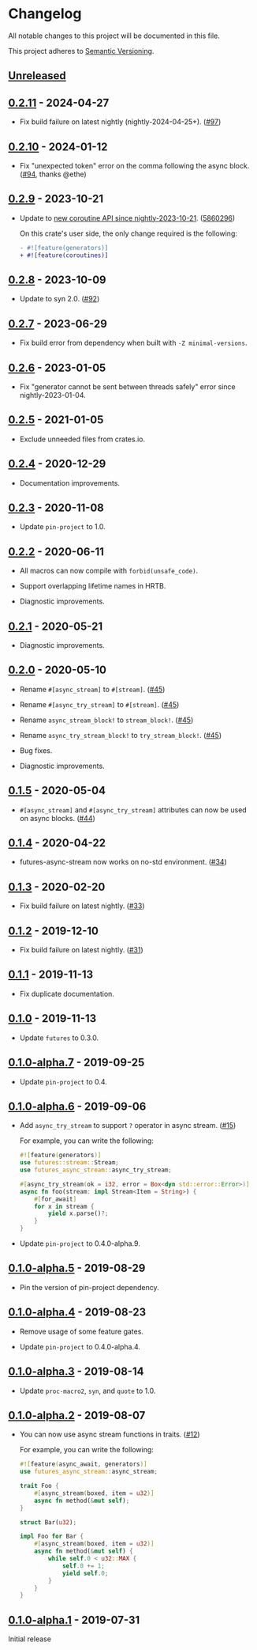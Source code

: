 # Changelog

All notable changes to this project will be documented in this file.

This project adheres to [Semantic Versioning](https://semver.org).

<!--
Note: In this file, do not use the hard wrap in the middle of a sentence for compatibility with GitHub comment style markdown rendering.
-->

## [Unreleased]

## [0.2.11] - 2024-04-27

- Fix build failure on latest nightly (nightly-2024-04-25+). ([#97](https://github.com/taiki-e/futures-async-stream/issues/97))

## [0.2.10] - 2024-01-12

- Fix "unexpected token" error on the comma following the async block. ([#94](https://github.com/taiki-e/futures-async-stream/pull/94), thanks @ethe)

## [0.2.9] - 2023-10-21

- Update to [new coroutine API since nightly-2023-10-21](https://github.com/rust-lang/rust/pull/116958). ([5860296](https://github.com/taiki-e/futures-async-stream/commit/5860296c2b0252d389dd5646f05febc524caddb5))

  On this crate's user side, the only change required is the following:

  ```diff
  - #![feature(generators)]
  + #![feature(coroutines)]
  ```

## [0.2.8] - 2023-10-09

- Update to syn 2.0. ([#92](https://github.com/taiki-e/futures-async-stream/pull/92))

## [0.2.7] - 2023-06-29

- Fix build error from dependency when built with `-Z minimal-versions`.

## [0.2.6] - 2023-01-05

- Fix "generator cannot be sent between threads safely" error since nightly-2023-01-04.

## [0.2.5] - 2021-01-05

- Exclude unneeded files from crates.io.

## [0.2.4] - 2020-12-29

- Documentation improvements.

## [0.2.3] - 2020-11-08

- Update `pin-project` to 1.0.

## [0.2.2] - 2020-06-11

- All macros can now compile with `forbid(unsafe_code)`.

- Support overlapping lifetime names in HRTB.

- Diagnostic improvements.

## [0.2.1] - 2020-05-21

- Diagnostic improvements.

## [0.2.0] - 2020-05-10

- Rename `#[async_stream]` to `#[stream]`. ([#45](https://github.com/taiki-e/futures-async-stream/pull/45))

- Rename `#[async_try_stream]` to `#[stream]`. ([#45](https://github.com/taiki-e/futures-async-stream/pull/45))

- Rename `async_stream_block!` to `stream_block!`. ([#45](https://github.com/taiki-e/futures-async-stream/pull/45))

- Rename `async_try_stream_block!` to `try_stream_block!`. ([#45](https://github.com/taiki-e/futures-async-stream/pull/45))

- Bug fixes.

- Diagnostic improvements.

## [0.1.5] - 2020-05-04

- `#[async_stream]` and `#[async_try_stream]` attributes can now be used on async blocks. ([#44](https://github.com/taiki-e/futures-async-stream/pull/44))

## [0.1.4] - 2020-04-22

- futures-async-stream now works on no-std environment. ([#34](https://github.com/taiki-e/futures-async-stream/pull/34))

## [0.1.3] - 2020-02-20

- Fix build failure on latest nightly. ([#33](https://github.com/taiki-e/futures-async-stream/pull/33))

## [0.1.2] - 2019-12-10

- Fix build failure on latest nightly. ([#31](https://github.com/taiki-e/futures-async-stream/pull/31))

## [0.1.1] - 2019-11-13

- Fix duplicate documentation.

## [0.1.0] - 2019-11-13

- Update `futures` to 0.3.0.

## [0.1.0-alpha.7] - 2019-09-25

- Update `pin-project` to 0.4.

## [0.1.0-alpha.6] - 2019-09-06

- Add `async_try_stream` to support `?` operator in async stream. ([#15](https://github.com/taiki-e/futures-async-stream/pull/15))

  For example, you can write the following:

  ```rust
  #![feature(generators)]
  use futures::stream::Stream;
  use futures_async_stream::async_try_stream;

  #[async_try_stream(ok = i32, error = Box<dyn std::error::Error>)]
  async fn foo(stream: impl Stream<Item = String>) {
      #[for_await]
      for x in stream {
          yield x.parse()?;
      }
  }
  ```

- Update `pin-project` to 0.4.0-alpha.9.

## [0.1.0-alpha.5] - 2019-08-29

- Pin the version of pin-project dependency.

## [0.1.0-alpha.4] - 2019-08-23

- Remove usage of some feature gates.

- Update `pin-project` to 0.4.0-alpha.4.

## [0.1.0-alpha.3] - 2019-08-14

- Update `proc-macro2`, `syn`, and `quote` to 1.0.

## [0.1.0-alpha.2] - 2019-08-07

- You can now use async stream functions in traits. ([#12](https://github.com/taiki-e/futures-async-stream/pull/12))

  For example, you can write the following:

  ```rust
  #![feature(async_await, generators)]
  use futures_async_stream::async_stream;

  trait Foo {
      #[async_stream(boxed, item = u32)]
      async fn method(&mut self);
  }

  struct Bar(u32);

  impl Foo for Bar {
      #[async_stream(boxed, item = u32)]
      async fn method(&mut self) {
          while self.0 < u32::MAX {
              self.0 += 1;
              yield self.0;
          }
      }
  }
  ```

## [0.1.0-alpha.1] - 2019-07-31

Initial release

[Unreleased]: https://github.com/taiki-e/futures-async-stream/compare/v0.2.11...HEAD
[0.2.11]: https://github.com/taiki-e/futures-async-stream/compare/v0.2.10...v0.2.11
[0.2.10]: https://github.com/taiki-e/futures-async-stream/compare/v0.2.9...v0.2.10
[0.2.9]: https://github.com/taiki-e/futures-async-stream/compare/v0.2.8...v0.2.9
[0.2.8]: https://github.com/taiki-e/futures-async-stream/compare/v0.2.7...v0.2.8
[0.2.7]: https://github.com/taiki-e/futures-async-stream/compare/v0.2.6...v0.2.7
[0.2.6]: https://github.com/taiki-e/futures-async-stream/compare/v0.2.5...v0.2.6
[0.2.5]: https://github.com/taiki-e/futures-async-stream/compare/v0.2.4...v0.2.5
[0.2.4]: https://github.com/taiki-e/futures-async-stream/compare/v0.2.3...v0.2.4
[0.2.3]: https://github.com/taiki-e/futures-async-stream/compare/v0.2.2...v0.2.3
[0.2.2]: https://github.com/taiki-e/futures-async-stream/compare/v0.2.1...v0.2.2
[0.2.1]: https://github.com/taiki-e/futures-async-stream/compare/v0.2.0...v0.2.1
[0.2.0]: https://github.com/taiki-e/futures-async-stream/compare/v0.1.5...v0.2.0
[0.1.5]: https://github.com/taiki-e/futures-async-stream/compare/v0.1.4...v0.1.5
[0.1.4]: https://github.com/taiki-e/futures-async-stream/compare/v0.1.3...v0.1.4
[0.1.3]: https://github.com/taiki-e/futures-async-stream/compare/v0.1.2...v0.1.3
[0.1.2]: https://github.com/taiki-e/futures-async-stream/compare/v0.1.1...v0.1.2
[0.1.1]: https://github.com/taiki-e/futures-async-stream/compare/v0.1.0...v0.1.1
[0.1.0]: https://github.com/taiki-e/futures-async-stream/compare/v0.1.0-alpha.7...v0.1.0
[0.1.0-alpha.7]: https://github.com/taiki-e/futures-async-stream/compare/v0.1.0-alpha.6...v0.1.0-alpha.7
[0.1.0-alpha.6]: https://github.com/taiki-e/futures-async-stream/compare/v0.1.0-alpha.5...v0.1.0-alpha.6
[0.1.0-alpha.5]: https://github.com/taiki-e/futures-async-stream/compare/v0.1.0-alpha.4...v0.1.0-alpha.5
[0.1.0-alpha.4]: https://github.com/taiki-e/futures-async-stream/compare/v0.1.0-alpha.3...v0.1.0-alpha.4
[0.1.0-alpha.3]: https://github.com/taiki-e/futures-async-stream/compare/v0.1.0-alpha.2...v0.1.0-alpha.3
[0.1.0-alpha.2]: https://github.com/taiki-e/futures-async-stream/compare/v0.1.0-alpha.1...v0.1.0-alpha.2
[0.1.0-alpha.1]: https://github.com/taiki-e/futures-async-stream/releases/tag/v0.1.0-alpha.1
